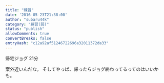 ```yaml
---
title: "練習"
date: '2016-05-23T21:38:00'
author: "subaru44k"
category: "練習(弱)"
status: "publish"
allowComments: true
convertBreaks: false
entryHash: "c12a92af51246722696a32011372da33"
---
```

帰宅ジョグ
21分

案外近いんだな。
そしてやっぱ、帰ったらジョグ終わってるってのはいいかも。
